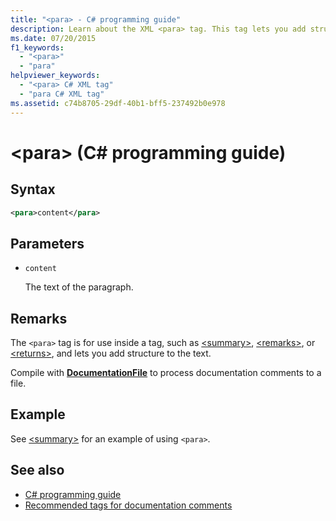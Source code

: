 ```yaml
---
title: "<para> - C# programming guide"
description: Learn about the XML <para> tag. This tag lets you add structure to the text in another tag, such as <summary>, <remarks>, or <returns>.
ms.date: 07/20/2015
f1_keywords:
  - "<para>"
  - "para"
helpviewer_keywords:
  - "<para> C# XML tag"
  - "para C# XML tag"
ms.assetid: c74b8705-29df-40b1-bff5-237492b0e978
---
```

# \<para> (C# programming guide)

## Syntax

```xml
<para>content</para>
```

## Parameters

- `content`

  The text of the paragraph.

## Remarks

The `<para>` tag is for use inside a tag, such as [\<summary>](./summary.md), [\<remarks>](./remarks.md), or [\<returns>](./returns.md), and lets you add structure to the text.

Compile with [**DocumentationFile**](../../language-reference/compiler-options/output.md#documentationfile) to process documentation comments to a file.

## Example

See [\<summary>](./summary.md) for an example of using `<para>`.

## See also

- [C# programming guide](../index.md)
- [Recommended tags for documentation comments](./recommended-tags-for-documentation-comments.md)
